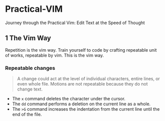 # Practical-VIM
Journey through the Practical Vim: Edit Text at the Speed of Thought

## 1 The Vim Way
Repetition is the vim way. Train yourself to code by crafting repeatable unit of works, repeatable by vim. This is the vim way.

### Repeatable changes
> A change could act at the level of individual characters, entire lines, or even whole file. Motions are not repeatable because they do not change text.

- The `x` command deletes the character under the cursor.
- The `dd` command performs a deletion on the current line as a whole.
- The `>G` command increases the indentation from the current line until the end of the file.

